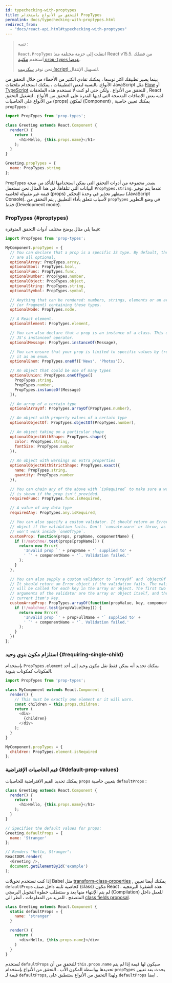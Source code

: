 ```yaml
---
id: typechecking-with-proptypes
title: التحقق من الأنواع باستخدام PropTypes
permalink: docs/typechecking-with-proptypes.html
redirect_from:
  - "docs/react-api.html#typechecking-with-proptypes"
---
```


> تنبيه :
>
> `React.PropTypes` انتقلت إلى حزمة مختلفة منذ React v15.5. من فضلك استخدم [مكتبة `prop-types` عوضا](https://www.npmjs.com/package/prop-types).
>
> نحن نوفر [ سكريبت (script) ](/blog/2017/04/07/react-v15.5.0.html#migrating-from-reactproptypes) لتسهيل الإنتقال.

بينما يصير تطبيقك اكثر توسعا ، يمكنك تفادي الكثير من الأخطاء من خلال التحقق من الأنواع. بالنسبة لبعض التطبيقات ، يمكنك استخدام ملحقات JavaScript مثل [Flow](https://flow.org/) أو [TypeScript](https://www.typescriptlang.org/) للتحقق من الأنواع . ولكن حتى لو كنت لا تستخدم هذه الملحقات , React لديه بعض الإضافات المدمجة التي لديها القدرة على التحقق من الأنواع . لتشغيل التحقق من الأنواع على الخاصيات (props) لمكوّن (Component) , يمكنك تعيين خاصية `propTypes` :

```javascript
import PropTypes from 'prop-types';

class Greeting extends React.Component {
  render() {
    return (
      <h1>Hello, {this.props.name}</h1>
    );
  }
}

Greeting.propTypes = {
  name: PropTypes.string
};
```

`PropTypes` يصدر مجموعة من أدوات التحقق التي يمكن استخدامها للتأكد من صحة البيانات التي تتلقاها. في هذا المثال نحن نستعمل `PropTypes.string`. عندما يتم توفير قيمة غير مقبولة لخاصية (props) ,سيظهر تحذير في وحدة التحكم (JavaScript Console). لأسباب تتعلق بأداء التطبيق , يتم التحقق من `propTypes` في وضع التطوير فقط (Development mode).

### PropTypes {#proptypes}

فيما يلي مثال يوضح مختلف أدوات التحقق المتوفرة:

```javascript
import PropTypes from 'prop-types';

MyComponent.propTypes = {
  // You can declare that a prop is a specific JS type. By default, these
  // are all optional.
  optionalArray: PropTypes.array,
  optionalBool: PropTypes.bool,
  optionalFunc: PropTypes.func,
  optionalNumber: PropTypes.number,
  optionalObject: PropTypes.object,
  optionalString: PropTypes.string,
  optionalSymbol: PropTypes.symbol,

  // Anything that can be rendered: numbers, strings, elements or an array
  // (or fragment) containing these types.
  optionalNode: PropTypes.node,

  // A React element.
  optionalElement: PropTypes.element,

  // You can also declare that a prop is an instance of a class. This uses
  // JS's instanceof operator.
  optionalMessage: PropTypes.instanceOf(Message),

  // You can ensure that your prop is limited to specific values by treating
  // it as an enum.
  optionalEnum: PropTypes.oneOf(['News', 'Photos']),

  // An object that could be one of many types
  optionalUnion: PropTypes.oneOfType([
    PropTypes.string,
    PropTypes.number,
    PropTypes.instanceOf(Message)
  ]),

  // An array of a certain type
  optionalArrayOf: PropTypes.arrayOf(PropTypes.number),

  // An object with property values of a certain type
  optionalObjectOf: PropTypes.objectOf(PropTypes.number),

  // An object taking on a particular shape
  optionalObjectWithShape: PropTypes.shape({
    color: PropTypes.string,
    fontSize: PropTypes.number
  }),
  
  // An object with warnings on extra properties
  optionalObjectWithStrictShape: PropTypes.exact({
    name: PropTypes.string,
    quantity: PropTypes.number
  }),   

  // You can chain any of the above with `isRequired` to make sure a warning
  // is shown if the prop isn't provided.
  requiredFunc: PropTypes.func.isRequired,

  // A value of any data type
  requiredAny: PropTypes.any.isRequired,

  // You can also specify a custom validator. It should return an Error
  // object if the validation fails. Don't `console.warn` or throw, as this
  // won't work inside `oneOfType`.
  customProp: function(props, propName, componentName) {
    if (!/matchme/.test(props[propName])) {
      return new Error(
        'Invalid prop `' + propName + '` supplied to' +
        ' `' + componentName + '`. Validation failed.'
      );
    }
  },

  // You can also supply a custom validator to `arrayOf` and `objectOf`.
  // It should return an Error object if the validation fails. The validator
  // will be called for each key in the array or object. The first two
  // arguments of the validator are the array or object itself, and the
  // current item's key.
  customArrayProp: PropTypes.arrayOf(function(propValue, key, componentName, location, propFullName) {
    if (!/matchme/.test(propValue[key])) {
      return new Error(
        'Invalid prop `' + propFullName + '` supplied to' +
        ' `' + componentName + '`. Validation failed.'
      );
    }
  })
};
```

### استلزام مكون بنوي وحيد  {#requiring-single-child}

بإستخدام `PropTypes.element` يمكنك تحديد أنه يمكن فقط نقل مكون وحيد إلى أحد المكونات كمكونات بنيوية.

```javascript
import PropTypes from 'prop-types';

class MyComponent extends React.Component {
  render() {
    // This must be exactly one element or it will warn.
    const children = this.props.children;
    return (
      <div>
        {children}
      </div>
    );
  }
}

MyComponent.propTypes = {
  children: PropTypes.element.isRequired
};
```

### قيم الخاصيات الإفتراضية {#default-prop-values}

يمكنك تحديد القيم الافتراضية للخاصيات `props` بتعيين خاصية `defaultProps` :

```javascript
class Greeting extends React.Component {
  render() {
    return (
      <h1>Hello, {this.props.name}</h1>
    );
  }
}

// Specifies the default values for props:
Greeting.defaultProps = {
  name: 'Stranger'
};

// Renders "Hello, Stranger":
ReactDOM.render(
  <Greeting />,
  document.getElementById('example')
);
```

إذا كنت تستخدم تحويلات Babel مثل [transform-class-properties](https://babeljs.io/docs/plugins/transform-class-properties/) , يمكنك أيضا تعيين `defaultProps` كخاصية ثابتة داخل صنف (class) مكون React . هذه الشفرة البرمجية لم يتم الإنتهاء منها بعد و ستتطلب خطوة التحويل البرمجي (Compilation) للعمل داخل المتصفح . للمزيد من المعلومات ، أنظر الى  [class fields proposal](https://github.com/tc39/proposal-class-fields).

```javascript
class Greeting extends React.Component {
  static defaultProps = {
    name: 'stranger'
  }

  render() {
    return (
      <div>Hello, {this.props.name}</div>
    )
  }
}
```

 تُستخدم `defaultProps` للتحقق من أن `this.props.name` سيكون لها قيمة إذا لم يتم تحديدها بواسطة المكون الأب .  التحقق من الأنواع بإستخدام `propTypes` يحدث بعد تعيين قيمة لـ `defaultProps`, ولهذا التحقق من الأنواع ستنطبق على `defaultProps` ايضا .
